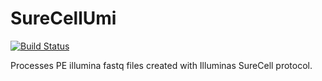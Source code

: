 SureCellUmi
===========

[![Build Status](https://travis-ci.org/csf-ngs/surecellumi.svg?branch=master)](https://travis-ci.org/csf-ngs/surecellumi)

Processes PE illumina fastq files created with Illuminas SureCell protocol.



